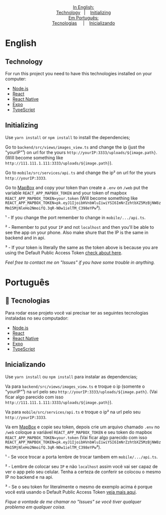 <p align="center">
  <a href="#-English">In English:</a><br>
  <a href="#-Technology">Technology</a>&nbsp;&nbsp;&nbsp;|&nbsp;&nbsp;&nbsp;
  <a href="#-Initializing">Initializing</a><br>
  <a href="#-Português">Em Português:</a><br>
  <a href="#Tecnologias">Tecnologias</a>&nbsp;&nbsp;&nbsp;&nbsp;&nbsp;|&nbsp;&nbsp;&nbsp;
  <a href="#-Inicializando">Inicializando</a>
</p>

# English

## Technology

For run this project you need to have this technologies installed on your computer:

- [Node.js]
- [React]
- [React Native]
- [Expo]
- [TypeScript]

## Initializing

Use ``yarn install`` or ``npm install`` to install the dependencies;

Go to ``backend/src/views/images_view.ts`` and change the ip (just the "yourIP"¹) on url for the yours ``http://yourIP:3333/uploads/${image.path}``. (Will become something like `http://111.111.1.111:3333/uploads/${image.path}`).

Go to ``mobile/src/services/api.ts`` and change the ip² on url for the yours ``http://yourIP:3333``.

Go to [MapBox][accmap] and copy your token than create a ``.env`` on ``/web`` put the variable ``REACT_APP_MAPBOX_TOKEN`` and your token of mapbox ``REACT_APP_MAPBOX_TOKEN=your.token`` (Will become something like ``REACT_APP_MAPBOX_TOKEN=pk.eyJ1IjoibHVnbWluIiwiYSI6ImNrZzhtbXZ5MzBjNW8zMm15MjNleHo2NmoifQ.3qR-N0w1ielTM_C398eYPw``³).



¹ - If you change the port remember to change in ``mobile/.../api.ts``.

² - Remember to put your ``IP`` and not ``localhost`` and then you'll be able to see the app on your phone. Also make shure that the IP is the same in backend and in api.

³ - If your token is literally the same as the token above is because you are using the Default Public Access Token [check about here][docmap].

*Feel free to contact me on "Issues" if you have some trouble in anything.*

# Português

## 🚀 Tecnologias

Para rodar esse projeto você vai precisar ter as seguintes tecnologias instaladas no seu computador:

- [Node.js]
- [React]
- [React Native]
- [Expo]
- [TypeScript]


## Inicializando

Use ``yarn install`` ou ``npm install`` para instalar as dependencias;

Va para ``backend/src/views/images_view.ts`` e troque o ip (somente o "yourIP"¹) na url pelo seu ``http://yourIP:3333/uploads/${image.path}``. (Vai ficar algo parecido com isso `http://111.111.1.111:3333/uploads/${image.path}`).

Va para ``mobile/src/services/api.ts`` e troque o ip² na url pelo seu ``http://yourIP:3333``.

Va em [MapBox][accmap] e copie seu token, depois crie um arquivo chamado ``.env`` no ``/web`` coloque a variável ``REACT_APP_MAPBOX_TOKEN`` e seu token do mapbox ``REACT_APP_MAPBOX_TOKEN=your.token`` (Vai ficar algo parecido com isso ``REACT_APP_MAPBOX_TOKEN=pk.eyJ1IjoibHVnbWluIiwiYSI6ImNrZzhtbXZ5MzBjNW8zMm15MjNleHo2NmoifQ.3qR-N0w1ielTM_C398eYPw``³).



¹ - Se voce trocar a porta lembre de trocar tambem em ``mobile/.../api.ts``.

² - Lembre de colocar seu ``IP`` e não ``localhost`` assim você vai ser capaz de ver o app pelo seu celular. Tenha a certeza de conferir se colocou o mesmo IP no backend e na api.

³ - Se o seu token for literalmente o mesmo de exemplo acima é porque você está usando o Default Public Access Token [veja mais aqui][docmap].

*Fique a vontade de me chamar no "Issues" se você tiver qualquer problema em qualquer coisa.*


<!-- Sources: -->

[Node.js]: https://nodejs.org/en/
[React]: https://reactjs.org
[React Native]: https://facebook.github.io/react-native/
[Expo]: https://expo.io/
[TypeScript]: https://www.typescriptlang.org/

[docmap]: https://docs.mapbox.com/accounts/overview/tokens/#default-public-access-token
[accmap]: https://account.mapbox.com/
